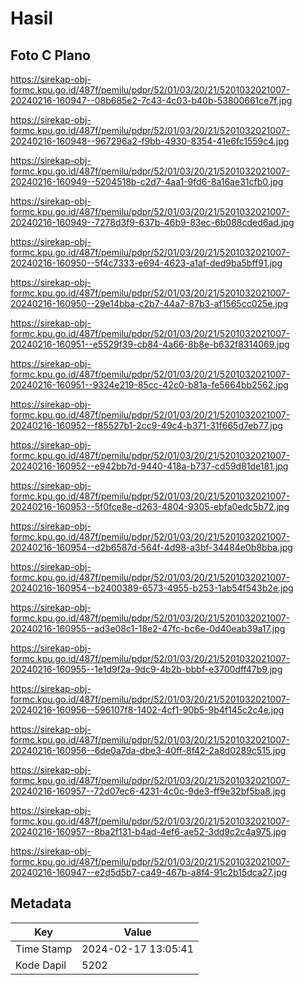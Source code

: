 # Hasil

## Foto C Plano

https://sirekap-obj-formc.kpu.go.id/487f/pemilu/pdpr/52/01/03/20/21/5201032021007-20240216-160947--08b685e2-7c43-4c03-b40b-53800661ce7f.jpg

https://sirekap-obj-formc.kpu.go.id/487f/pemilu/pdpr/52/01/03/20/21/5201032021007-20240216-160948--967296a2-f9bb-4930-8354-41e6fc1559c4.jpg

https://sirekap-obj-formc.kpu.go.id/487f/pemilu/pdpr/52/01/03/20/21/5201032021007-20240216-160949--5204518b-c2d7-4aa1-9fd6-8a16ae31cfb0.jpg

https://sirekap-obj-formc.kpu.go.id/487f/pemilu/pdpr/52/01/03/20/21/5201032021007-20240216-160949--7278d3f9-637b-46b9-83ec-6b088cded6ad.jpg

https://sirekap-obj-formc.kpu.go.id/487f/pemilu/pdpr/52/01/03/20/21/5201032021007-20240216-160950--5f4c7333-e694-4623-a1af-ded9ba5bff91.jpg

https://sirekap-obj-formc.kpu.go.id/487f/pemilu/pdpr/52/01/03/20/21/5201032021007-20240216-160950--29e14bba-c2b7-44a7-87b3-af1565cc025e.jpg

https://sirekap-obj-formc.kpu.go.id/487f/pemilu/pdpr/52/01/03/20/21/5201032021007-20240216-160951--e5529f39-cb84-4a66-8b8e-b632f8314069.jpg

https://sirekap-obj-formc.kpu.go.id/487f/pemilu/pdpr/52/01/03/20/21/5201032021007-20240216-160951--9324e219-85cc-42c0-b81a-fe5664bb2562.jpg

https://sirekap-obj-formc.kpu.go.id/487f/pemilu/pdpr/52/01/03/20/21/5201032021007-20240216-160952--f85527b1-2cc9-49c4-b371-31f665d7eb77.jpg

https://sirekap-obj-formc.kpu.go.id/487f/pemilu/pdpr/52/01/03/20/21/5201032021007-20240216-160952--e942bb7d-9440-418a-b737-cd59d81de181.jpg

https://sirekap-obj-formc.kpu.go.id/487f/pemilu/pdpr/52/01/03/20/21/5201032021007-20240216-160953--5f0fce8e-d263-4804-9305-ebfa0edc5b72.jpg

https://sirekap-obj-formc.kpu.go.id/487f/pemilu/pdpr/52/01/03/20/21/5201032021007-20240216-160954--d2b6587d-564f-4d98-a3bf-34484e0b8bba.jpg

https://sirekap-obj-formc.kpu.go.id/487f/pemilu/pdpr/52/01/03/20/21/5201032021007-20240216-160954--b2400389-6573-4955-b253-1ab54f543b2e.jpg

https://sirekap-obj-formc.kpu.go.id/487f/pemilu/pdpr/52/01/03/20/21/5201032021007-20240216-160955--ad3e08c1-18e2-47fc-bc6e-0d40eab39a17.jpg

https://sirekap-obj-formc.kpu.go.id/487f/pemilu/pdpr/52/01/03/20/21/5201032021007-20240216-160955--1e1d9f2a-9dc9-4b2b-bbbf-e3700dff47b9.jpg

https://sirekap-obj-formc.kpu.go.id/487f/pemilu/pdpr/52/01/03/20/21/5201032021007-20240216-160956--596107f8-1402-4cf1-90b5-9b4f145c2c4e.jpg

https://sirekap-obj-formc.kpu.go.id/487f/pemilu/pdpr/52/01/03/20/21/5201032021007-20240216-160956--6de0a7da-dbe3-40ff-8f42-2a8d0289c515.jpg

https://sirekap-obj-formc.kpu.go.id/487f/pemilu/pdpr/52/01/03/20/21/5201032021007-20240216-160957--72d07ec6-4231-4c0c-9de3-ff9e32bf5ba8.jpg

https://sirekap-obj-formc.kpu.go.id/487f/pemilu/pdpr/52/01/03/20/21/5201032021007-20240216-160957--8ba2f131-b4ad-4ef6-ae52-3dd9c2c4a975.jpg

https://sirekap-obj-formc.kpu.go.id/487f/pemilu/pdpr/52/01/03/20/21/5201032021007-20240216-160947--e2d5d5b7-ca49-467b-a8f4-91c2b15dca27.jpg


## Metadata

| Key        | Value               |
| ---------- | ------------------- |
| Time Stamp | 2024-02-17 13:05:41 |
| Kode Dapil | 5202                |



